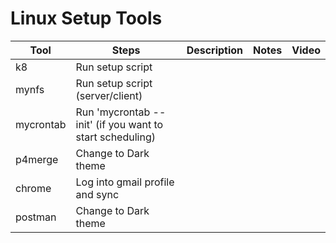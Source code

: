 # Linux Setup Tools

| Tool        | Steps       | Description | Notes  | Video |
| ----------- | ----------- | ----------- | ------ | ------|
| k8        | Run setup script | | | |
| mynfs     | Run setup script (server/client) | | | |
| mycrontab | Run 'mycrontab --init' (if you want to start scheduling) | | | |
| p4merge   | Change to Dark theme | | | |
| chrome    | Log into gmail profile and sync | | | |
| postman   | Change to Dark theme | | | |
